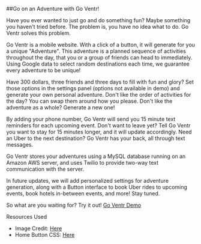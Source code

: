 ##Go on an Adventure with Go Ventr!

Have you ever wanted to just go and do something fun? Maybe something you haven't tried before. The problem is, you have no idea what to do. Go Ventr solves this problem.

Go Ventr is a mobile website. With a click of a button, it will generate for you a unique "Adventure". This adventure is a planned sequence of activities throughout the day, that you or a group of friends can head to immediately. Using Google data to select random destinations each time, we guarantee every adventure to be unique!

Have 300 dollars, three friends and three days to fill with fun and glory? Set those options in the settings panel (options not available in demo) and generate your own personal adventure. Don't like the order of activities for the day? You can swap them around how you please. Don't like the adventure as a whole? Generate a new one!

By adding your phone number, Go Ventr will send you 15 minute text reminders for each upcoming event. Don't want to leave yet? Tell Go Ventr you want to stay for 15 minutes longer, and it will update accordingly. Need an Uber to the next destination? Go Ventr has your back, all through text messages.

Go Ventr stores your adventures using a MySQL database running on an Amazon AWS server, and uses Twilio to provide two-way text communication with the server.

In future updates, we will add personalized settings for adventure generation, along with a Button interface to book Uber rides to upcoming events, book hotels in-between events, and more! Stay tuned.

So what are you waiting for? Try it out! [Go Ventr Demo](goventr.net)

Resources Used
* Image Credit: [Here](http://alterra.cc/media/turobj/icon/Appalachian_Trail_attr_5.jpg)
* Home Button CSS: [Here](https://www.sanwebe.com/2014/02/css3-buttons-examples-with-effects-animations/comment-page-2)
